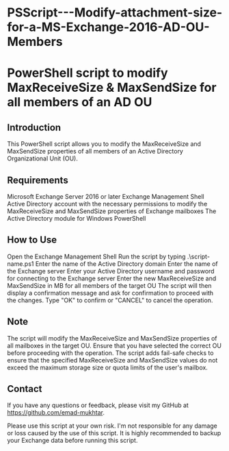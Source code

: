 # PSScript---Modify-attachment-size-for-a-MS-Exchange-2016-AD-OU-Members

# PowerShell script to modify MaxReceiveSize & MaxSendSize for all members of an AD OU
## Introduction
This PowerShell script allows you to modify the MaxReceiveSize and MaxSendSize properties of all members of an Active Directory Organizational Unit (OU).

## Requirements
Microsoft Exchange Server 2016 or later
Exchange Management Shell
Active Directory account with the necessary permissions to modify the MaxReceiveSize and MaxSendSize properties of Exchange mailboxes
The Active Directory module for Windows PowerShell
## How to Use
Open the Exchange Management Shell
Run the script by typing .\script-name.ps1
Enter the name of the Active Directory domain
Enter the name of the Exchange server
Enter your Active Directory username and password for connecting to the Exchange server
Enter the new MaxReceiveSize and MaxSendSize in MB for all members of the target OU
The script will then display a confirmation message and ask for confirmation to proceed with the changes. Type "OK" to confirm or "CANCEL" to cancel the operation.
## Note
The script will modify the MaxReceiveSize and MaxSendSize properties of all mailboxes in the target OU. Ensure that you have selected the correct OU before proceeding with the operation.
The script adds fail-safe checks to ensure that the specified MaxReceiveSize and MaxSendSize values do not exceed the maximum storage size or quota limits of the user's mailbox.
## Contact
If you have any questions or feedback, please visit my GitHub at https://github.com/emad-mukhtar.

Please use this script at your own risk. I'm not responsible for any damage or loss caused by the use of this script. It is highly recommended to backup your Exchange data before running this script.
